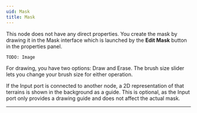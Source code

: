 ```yaml
---
uid: Mask
title: Mask
---
```



This node does not have any direct properties. You create the mask by drawing it in the Mask interface which is launched by the **Edit Mask** button in the properties panel.

`TODO: Image`

For drawing, you have two options: Draw and Erase. The brush size slider lets you change your brush size for either operation.

If the Input port is connected to another node, a 2D representation of that terrains is shown in the background as a guide. This is optional, as the Input port only provides a drawing guide and does not affect the actual mask.


***

<!--examples-->